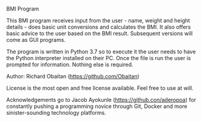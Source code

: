 BMI Program

This BMI program receives input from the user - name, weight and height details - does basic unit conversions and calculates the BMI. It also offers basic advice to the user based on the BMI result. Subsequent versions will come as GUI programs.

The program is written in Python 3.7 so to execute it the user needs to have the Python interpreter installed on their PC. Once the file is run the user is prompted for information. Nothing else is required.

Author: Richard Obaitan (https://github.com/Obaitan)

License is the most open and free license available. Feel free to use at will.


Acknowledgements go to Jacob Ayokunle (https://github.con/aderopoa) for constantly pushing a programming novice through Git, Docker and more sinister-sounding technology platforms.

